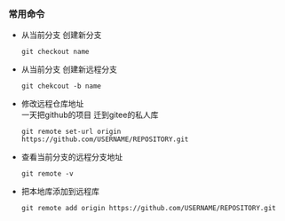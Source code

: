 ### 常用命令
 - 从当前分支 创建新分支
    ```
    git checkout name
    ```
 - 从当前分支 创建新远程分支
    ```
    git chekcout -b name
    ```
 - 修改远程仓库地址  
    一天把github的项目 迁到gitee的私人库
    
    ```
    git remote set-url origin https://github.com/USERNAME/REPOSITORY.git
    ```
    
 - 查看当前分支的远程分支地址
    ```
    git remote -v
    ```
 
 - 把本地库添加到远程库
    ```
    git remote add origin https://github.com/USERNAME/REPOSITORY.git
    ```